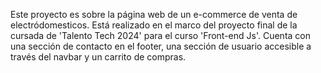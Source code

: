 Este proyecto es sobre la página web de un e-commerce de venta de electródomesticos. Está realizado en el marco del proyecto final de la cursada de 'Talento Tech 2024' para el curso 'Front-end Js'.
Cuenta con una sección de contacto en el footer, una sección de usuario accesible a través del navbar y un carrito de compras.